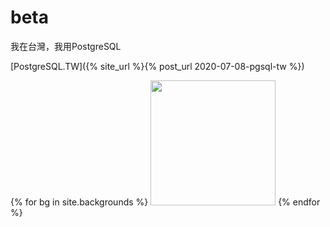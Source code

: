 # beta
我在台灣，我用PostgreSQL

[PostgreSQL.TW]({% site_url %}{% post_url 2020-07-08-pgsql-tw %})

{% for bg in site.backgrounds %}
  <a href="{{ bg.link }}"><img src="{{ bg.src }}" height=200 /></a>
{% endfor %}
